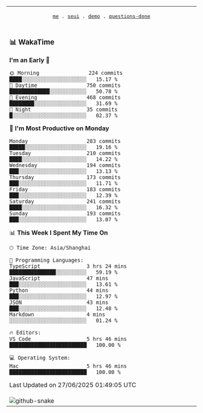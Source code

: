
<div align="center">

<table>
<tr><td>
  <p align="center">
  <samp>
    <a href="https://github.com/seaeam/seaeam">me</a> .
    <a href="https://github.com/SeaMmMm/se-element">seui</a> .
    <a href="https://github.com/seaeam/project-demo">demo</a> .
    <a href="https://github.com/506-FETL/one-question-per-day">questions-done</a>
    
  </samp>
    </p>
</td></tr>

<tr><td>

### 📊 WakaTime

<!--START_SECTION:waka-->
**I'm an Early 🐤** 

```text
🌞 Morning                224 commits         ████░░░░░░░░░░░░░░░░░░░░░   15.17 % 
🌆 Daytime                750 commits         █████████████░░░░░░░░░░░░   50.78 % 
🌃 Evening                468 commits         ████████░░░░░░░░░░░░░░░░░   31.69 % 
🌙 Night                  35 commits          █░░░░░░░░░░░░░░░░░░░░░░░░   02.37 % 
```
📅 **I'm Most Productive on Monday** 

```text
Monday                   283 commits         █████░░░░░░░░░░░░░░░░░░░░   19.16 % 
Tuesday                  210 commits         ████░░░░░░░░░░░░░░░░░░░░░   14.22 % 
Wednesday                194 commits         ███░░░░░░░░░░░░░░░░░░░░░░   13.13 % 
Thursday                 173 commits         ███░░░░░░░░░░░░░░░░░░░░░░   11.71 % 
Friday                   183 commits         ███░░░░░░░░░░░░░░░░░░░░░░   12.39 % 
Saturday                 241 commits         ████░░░░░░░░░░░░░░░░░░░░░   16.32 % 
Sunday                   193 commits         ███░░░░░░░░░░░░░░░░░░░░░░   13.07 % 
```


📊 **This Week I Spent My Time On** 

```text
🕑︎ Time Zone: Asia/Shanghai

💬 Programming Languages: 
TypeScript               3 hrs 24 mins       ███████████████░░░░░░░░░░   59.19 % 
JavaScript               47 mins             ███░░░░░░░░░░░░░░░░░░░░░░   13.61 % 
Python                   44 mins             ███░░░░░░░░░░░░░░░░░░░░░░   12.97 % 
JSON                     43 mins             ███░░░░░░░░░░░░░░░░░░░░░░   12.48 % 
Markdown                 4 mins              ░░░░░░░░░░░░░░░░░░░░░░░░░   01.24 % 

🔥 Editors: 
VS Code                  5 hrs 46 mins       █████████████████████████   100.00 % 

💻 Operating System: 
Mac                      5 hrs 46 mins       █████████████████████████   100.00 % 
```


 Last Updated on 27/06/2025 01:49:05 UTC
<!--END_SECTION:waka-->
</td></tr>

<tr><td>
  <img alt="github-snake" src="profile-snake-contrib/github-user-contribution.svg"/>
</td></tr>

</table>
